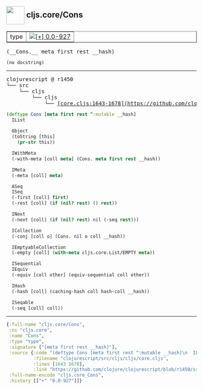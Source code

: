## <img width="48px" valign="middle" src="http://i.imgur.com/Hi20huC.png"> cljs.core/Cons

 <table border="1">
<tr>
<td>type</td>
<td><a href="https://github.com/cljsinfo/api-refs/tree/0.0-927"><img valign="middle" alt="[+] 0.0-927" src="https://img.shields.io/badge/+-0.0--927-lightgrey.svg"></a> </td>
</tr>
</table>

 <samp>
(__Cons.__ meta first rest __hash)<br>
</samp>

```
(no docstring)
```

---

 <pre>
clojurescript @ r1450
└── src
    └── cljs
        └── cljs
            └── <ins>[core.cljs:1643-1678](https://github.com/clojure/clojurescript/blob/r1450/src/cljs/cljs/core.cljs#L1643-L1678)</ins>
</pre>

```clj
(deftype Cons [meta first rest ^:mutable __hash]
  IList
  
  Object
  (toString [this]
    (pr-str this))

  IWithMeta
  (-with-meta [coll meta] (Cons. meta first rest __hash))

  IMeta
  (-meta [coll] meta)

  ASeq
  ISeq
  (-first [coll] first)
  (-rest [coll] (if (nil? rest) () rest))

  INext
  (-next [coll] (if (nil? rest) nil (-seq rest)))

  ICollection
  (-conj [coll o] (Cons. nil o coll __hash))

  IEmptyableCollection
  (-empty [coll] (with-meta cljs.core.List/EMPTY meta))

  ISequential
  IEquiv
  (-equiv [coll other] (equiv-sequential coll other))

  IHash
  (-hash [coll] (caching-hash coll hash-coll __hash))

  ISeqable
  (-seq [coll] coll))
```


---

```clj
{:full-name "cljs.core/Cons",
 :ns "cljs.core",
 :name "Cons",
 :type "type",
 :signature ["[meta first rest __hash]"],
 :source {:code "(deftype Cons [meta first rest ^:mutable __hash]\n  IList\n  \n  Object\n  (toString [this]\n    (pr-str this))\n\n  IWithMeta\n  (-with-meta [coll meta] (Cons. meta first rest __hash))\n\n  IMeta\n  (-meta [coll] meta)\n\n  ASeq\n  ISeq\n  (-first [coll] first)\n  (-rest [coll] (if (nil? rest) () rest))\n\n  INext\n  (-next [coll] (if (nil? rest) nil (-seq rest)))\n\n  ICollection\n  (-conj [coll o] (Cons. nil o coll __hash))\n\n  IEmptyableCollection\n  (-empty [coll] (with-meta cljs.core.List/EMPTY meta))\n\n  ISequential\n  IEquiv\n  (-equiv [coll other] (equiv-sequential coll other))\n\n  IHash\n  (-hash [coll] (caching-hash coll hash-coll __hash))\n\n  ISeqable\n  (-seq [coll] coll))",
          :filename "clojurescript/src/cljs/cljs/core.cljs",
          :lines [1643 1678],
          :link "https://github.com/clojure/clojurescript/blob/r1450/src/cljs/cljs/core.cljs#L1643-L1678"},
 :full-name-encode "cljs.core_Cons",
 :history [["+" "0.0-927"]]}

```
